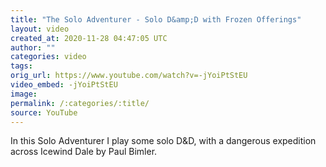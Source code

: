 ```yaml
---
title: "The Solo Adventurer - Solo D&amp;D with Frozen Offerings"
layout: video
created_at: 2020-11-28 04:47:05 UTC
author: ""
categories: video
tags: 
orig_url: https://www.youtube.com/watch?v=-jYoiPtStEU
video_embed: -jYoiPtStEU
image:
permalink: /:categories/:title/
source: YouTube
---
```

In this Solo Adventurer I play some solo D&D, with a dangerous expedition across Icewind Dale by Paul Bimler.
